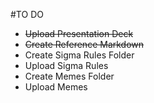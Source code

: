 #TO DO

* ~~Upload Presentation Deck~~
* ~~Create Reference Markdown~~
* Create Sigma Rules Folder
* Upload Sigma Rules
* Create Memes Folder
* Upload Memes
